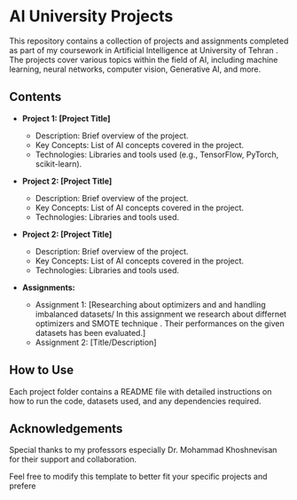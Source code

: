 
# AI University Projects

This repository contains a collection of projects and assignments completed as part of my coursework in Artificial Intelligence at University of Tehran . The projects cover various topics within the field of AI, including machine learning, neural networks, computer vision, Generative AI, and more.

## Contents

- **Project 1: [Project Title]**
  - Description: Brief overview of the project.
  - Key Concepts: List of AI concepts covered in the project.
  - Technologies: Libraries and tools used (e.g., TensorFlow, PyTorch, scikit-learn).

- **Project 2: [Project Title]**
  - Description: Brief overview of the project.
  - Key Concepts: List of AI concepts covered in the project.
  - Technologies: Libraries and tools used.

- **Project 2: [Project Title]**
  - Description: Brief overview of the project.
  - Key Concepts: List of AI concepts covered in the project.
  - Technologies: Libraries and tools used.

- **Assignments:**
  - Assignment 1: [Researching about optimizers and and handling imbalanced datasets/ In this assignment we research about differnet optimizers and SMOTE technique . Their performances on the given datasets has been evaluated.]
  - Assignment 2: [Title/Description]

## How to Use

Each project folder contains a README file with detailed instructions on how to run the code, datasets used, and any dependencies required.

## Acknowledgements

Special thanks to my professors especially Dr. Mohammad Khoshnevisan for their support and collaboration.

Feel free to modify this template to better fit your specific projects and prefere

